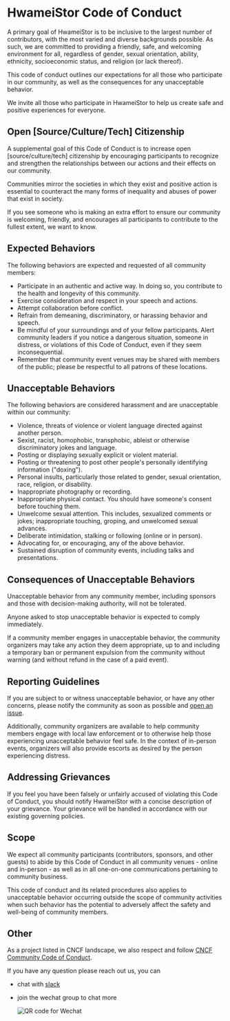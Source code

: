 # HwameiStor Code of Conduct

A primary goal of HwameiStor is to be inclusive to the largest number of contributors,
with the most varied and diverse backgrounds possible. As such, we are committed to
providing a friendly, safe, and welcoming environment for all, regardless of gender,
sexual orientation, ability, ethnicity, socioeconomic status, and religion (or lack thereof).

This code of conduct outlines our expectations for all those who participate in our community,
as well as the consequences for any unacceptable behavior.

We invite all those who participate in HwameiStor to help us create safe and positive experiences for everyone.

## Open [Source/Culture/Tech] Citizenship

A supplemental goal of this Code of Conduct is to increase open [source/culture/tech] citizenship
by encouraging participants to recognize and strengthen the relationships between our actions and
their effects on our community.

Communities mirror the societies in which they exist and positive action is essential to counteract
the many forms of inequality and abuses of power that exist in society.

If you see someone who is making an extra effort to ensure our community is welcoming, friendly,
and encourages all participants to contribute to the fullest extent, we want to know.

## Expected Behaviors

The following behaviors are expected and requested of all community members:

- Participate in an authentic and active way. In doing so, you contribute to the health and longevity of this community.
- Exercise consideration and respect in your speech and actions.
- Attempt collaboration before conflict.
- Refrain from demeaning, discriminatory, or harassing behavior and speech.
- Be mindful of your surroundings and of your fellow participants. Alert community leaders
  if you notice a dangerous situation, someone in distress, or violations of this Code of Conduct,
  even if they seem inconsequential.
- Remember that community event venues may be shared with members of the public; please be
  respectful to all patrons of these locations.

## Unacceptable Behaviors

The following behaviors are considered harassment and are unacceptable within our community:

- Violence, threats of violence or violent language directed against another person.
- Sexist, racist, homophobic, transphobic, ableist or otherwise discriminatory jokes and language.
- Posting or displaying sexually explicit or violent material.
- Posting or threatening to post other people's personally identifying information ("doxing").
- Personal insults, particularly those related to gender, sexual orientation, race, religion, or disability.
- Inappropriate photography or recording.
- Inappropriate physical contact. You should have someone's consent before touching them.
- Unwelcome sexual attention. This includes, sexualized comments or jokes; inappropriate touching, groping, and unwelcomed sexual advances.
- Deliberate intimidation, stalking or following (online or in person).
- Advocating for, or encouraging, any of the above behavior.
- Sustained disruption of community events, including talks and presentations.

## Consequences of Unacceptable Behaviors

Unacceptable behavior from any community member, including sponsors and those with
decision-making authority, will not be tolerated.

Anyone asked to stop unacceptable behavior is expected to comply immediately.

If a community member engages in unacceptable behavior, the community organizers
may take any action they deem appropriate, up to and including a temporary ban or
permanent expulsion from the community without warning (and without refund in the
case of a paid event).

## Reporting Guidelines

If you are subject to or witness unacceptable behavior, or have any other concerns,
please notify the community as soon as possible and [open an issue](https://github.com/hwameistor/hwameistor/issues).

Additionally, community organizers are available to help community members engage
with local law enforcement or to otherwise help those experiencing unacceptable
behavior feel safe. In the context of in-person events, organizers will also provide
escorts as desired by the person experiencing distress.

## Addressing Grievances

If you feel you have been falsely or unfairly accused of violating this Code of Conduct,
you should notify HwameiStor with a concise description of your grievance. Your grievance
will be handled in accordance with our existing governing policies.

## Scope

We expect all community participants (contributors, sponsors, and other
guests) to abide by this Code of Conduct in all community venues - online and in-person - as
well as in all one-on-one communications pertaining to community business.

This code of conduct and its related procedures also applies to unacceptable behavior
occurring outside the scope of community activities when such behavior has the potential
to adversely affect the safety and well-being of community members.

## Other

As a project listed in CNCF landscape, we also respect and follow
[CNCF Community Code of Conduct](https://github.com/cncf/foundation/blob/main/code-of-conduct.md).

If you have any question please reach out us, you can

- chat with [slack](https://join.slack.com/t/hwameistor/shared_invite/zt-1dkabcq2c-KIRBJDBc_GgZZfeLrooK6g)
- join the wechat group to chat more

  ![QR code for Wechat](./docs/docs/img/wechat.png)
